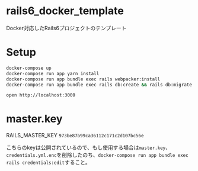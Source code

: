# rails6_docker_template
Docker対応したRails6プロジェクトのテンプレート

# Setup
```bash
docker-compose up
docker-compose run app yarn install
docker-compose run app bundle exec rails webpacker:install
docker-compose run app bundle exec rails db:create && rails db:migrate

open http://localhost:3000
```

# master.key
RAILS_MASTER_KEY
`973be87b99ca36112c171c2d107bc56e`

こちらのkeyは公開されているので、もし使用する場合は`master.key`、`credentials.yml.enc`を削除したのち、`docker-compose run app bundle exec rails credentials:edit`すること。
